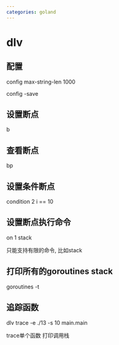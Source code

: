 ```yaml
---
categories: goland
---
```


# dlv

## 配置
config max-string-len 1000

config -save

## 设置断点

b

## 查看断点

bp

## 设置条件断点

condition 2  i == 10


## 设置断点执行命令

on 1 stack

只能支持有限的命令, 比如stack

## 打印所有的goroutines stack

goroutines -t

## 追踪函数

dlv trace -e ./13 -s 10 main.main

trace单个函数 打印调用栈
